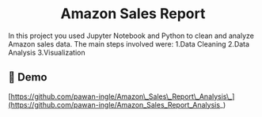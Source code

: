 <h1 align="center" id="title">Amazon Sales Report</h1>

<p id="description">In this project you used Jupyter Notebook and Python to clean and analyze Amazon sales data. The main steps involved were: 1.Data Cleaning 2.Data Analysis 3.Visualization</p>

<h2>🚀 Demo</h2>

[https://github.com/pawan-ingle/Amazon\_Sales\_Report\_Analysis\_](https://github.com/pawan-ingle/Amazon_Sales_Report_Analysis_)
